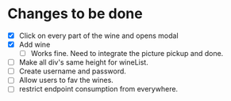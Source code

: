 # Changes to be done
- [x] Click on every part of the wine and opens modal
- [x] Add wine
  - [ ] Works fine. Need to integrate the picture pickup and done.
- [ ] Make all div's same height for wineList.
- [ ] Create username and password.
- [ ] Allow users to fav the wines.
- [ ] restrict endpoint consumption from everywhere. 